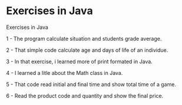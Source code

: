 # Exercises in Java
 Exercises in Java

1 - The program calculate situation and students grade average.

2 - That simple code calculate age and days of life of an individue.

3 - In that exercise, i learned more of print formated in Java.

4 - I learned a litle about the Math class in Java.

5 - That code read initial and final time and show total time of a game.

6 - Read the product code and quantity and show the final price.
